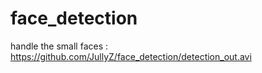 # face_detection

handle the small faces : https://github.com/JullyZ/face_detection/detection_out.avi
